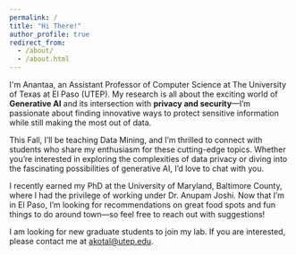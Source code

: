 ```yaml
---
permalink: /
title: "Hi There!"
author_profile: true
redirect_from: 
  - /about/
  - /about.html
---
```

I'm Anantaa, an Assistant Professor of Computer Science at The University of Texas at El Paso (UTEP). My research is all about the exciting world of **Generative AI** and its intersection with **privacy and security**—I’m passionate about finding innovative ways to protect sensitive information while still making the most out of data.

This Fall, I’ll be teaching Data Mining, and I’m thrilled to connect with students who share my enthusiasm for these cutting-edge topics. Whether you’re interested in exploring the complexities of data privacy or diving into the fascinating possibilities of generative AI, I’d love to chat with you.

I recently earned my PhD at the University of Maryland, Baltimore County, where I had the privilege of working under Dr. Anupam Joshi. Now that I’m in El Paso, I’m looking for recommendations on great food spots and fun things to do around town—so feel free to reach out with suggestions!

I am looking for new graduate students to join my lab. If you are interested, please contact me at akotal@utep.edu.


